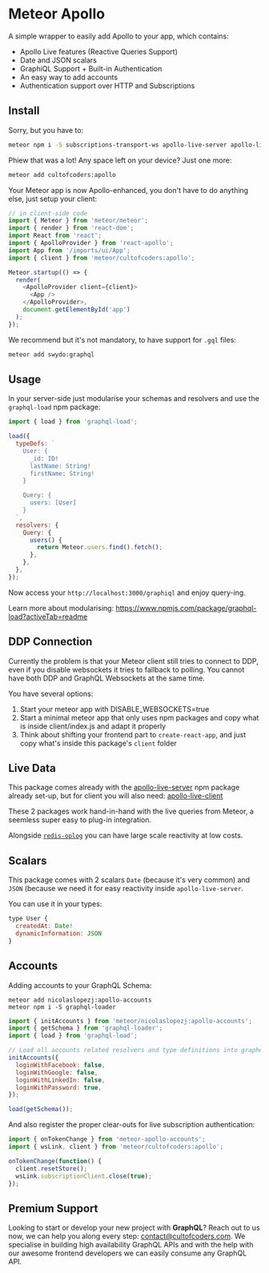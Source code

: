 # Meteor Apollo

A simple wrapper to easily add Apollo to your app, which contains:

* Apollo Live features (Reactive Queries Support)
* Date and JSON scalars
* GraphiQL Support + Built-in Authentication
* An easy way to add accounts
* Authentication support over HTTP and Subscriptions

## Install

Sorry, but you have to:

```bash
meteor npm i -S subscriptions-transport-ws apollo-live-server apollo-live-client apollo-client apollo-cache-inmemory apollo-link apollo-link-http apollo-link-ws subscriptions-transport-ws graphql-load
```

Phiew that was a lot! Any space left on your device? Just one more:

```bash
meteor add cultofcoders:apollo
```

Your Meteor app is now Apollo-enhanced, you don't have to do anything else, just setup your client:

```js
// in client-side code
import { Meteor } from 'meteor/meteor';
import { render } from 'react-dom';
import React from 'react';
import { ApolloProvider } from 'react-apollo';
import App from '/imports/ui/App';
import { client } from 'meteor/cultofcoders:apollo';

Meteor.startup(() => {
  render(
    <ApolloProvider client={client}>
      <App />
    </ApolloProvider>,
    document.getElementById('app')
  );
});
```

We recommend but it's not mandatory, to have support for `.gql` files:

```bash
meteor add swydo:graphql
```

## Usage

In your server-side just modularise your schemas and resolvers and use the `graphql-load` npm package:

```js
import { load } from 'graphql-load';

load({
  typeDefs: `
    User: {
      _id: ID!
      lastName: String!
      firstName: String!
    }

    Query: {
      users: [User]
    }
  `,
  resolvers: {
    Query: {
      users() {
        return Meteor.users.find().fetch();
      },
    },
  },
});
```

Now access your `http://localhost:3000/graphiql` and enjoy query-ing.

Learn more about modularising: https://www.npmjs.com/package/graphql-load?activeTab=readme

## DDP Connection

Currently the problem is that your Meteor client still tries to connect to DDP, even if you disable websockets it tries to fallback to polling. You cannot have both DDP and GraphQL Websockets at the same time.

You have several options:

1.  Start your meteor app with DISABLE_WEBSOCKETS=true
2.  Start a minimal meteor app that only uses npm packages and copy what is inside client/index.js and adapt it properly
3.  Think about shifting your frontend part to `create-react-app`, and just copy what's inside this package's `client` folder

## Live Data

This package comes already with the [apollo-live-server](https://www.npmjs.com/package/apollo-live-server) npm package already set-up, but for client you will also need: [apollo-live-client](https://www.npmjs.com/package/apollo-live-client)

These 2 packages work hand-in-hand with the live queries from Meteor, a seemless super easy to plug-in integration.

Alongside [`redis-oplog`](https://github.com/cult-of-coders/redis-oplog) you can have large scale reactivity at low costs.

## Scalars

This package comes with 2 scalars `Date` (because it's very common) and `JSON` (because we need it for easy reactivity inside `apollo-live-server`.

You can use it in your types:

```js
type User {
  createdAt: Date!
  dynamicInformation: JSON
}
```

## Accounts

Adding accounts to your GraphQL Schema:

```
meteor add nicolaslopezj:apollo-accounts
meteor npm i -S graphql-loader
```

```js
import { initAccounts } from 'meteor/nicolaslopezj:apollo-accounts';
import { getSchema } from 'graphql-loader';
import { load } from 'graphql-load';

// Load all accounts related resolvers and type definitions into graphql-loader
initAccounts({
  loginWithFacebook: false,
  loginWithGoogle: false,
  loginWithLinkedIn: false,
  loginWithPassword: true,
});

load(getSchema());
```

And also register the proper clear-outs for live subscription authentication:

```js
import { onTokenChange } from 'meteor-apollo-accounts';
import { wsLink, client } from 'meteor/cultofcoders:apollo';

onTokenChange(function() {
  client.resetStore();
  wsLink.subscriptionClient.close(true);
});
```

## Premium Support

Looking to start or develop your new project with **GraphQL**? Reach out to us now, we can help you along every step: contact@cultofcoders.com. We specialise in building high availability GraphQL APIs and with the help with our awesome frontend developers we can easily consume any GraphQL API.
